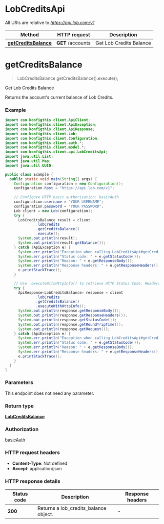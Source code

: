 # LobCreditsApi

All URIs are relative to *https://api.lob.com/v1*

| Method | HTTP request | Description |
|------------- | ------------- | -------------|
| [**getCreditsBalance**](LobCreditsApi.md#getCreditsBalance) | **GET** /accounts | Get Lob Credits Balance |


<a name="getCreditsBalance"></a>
# **getCreditsBalance**
> LobCreditsBalance getCreditsBalance().execute();

Get Lob Credits Balance

Returns the account&#39;s current balance of Lob Credits.

### Example
```java
import com.konfigthis.client.ApiClient;
import com.konfigthis.client.ApiException;
import com.konfigthis.client.ApiResponse;
import com.konfigthis.client.Lob;
import com.konfigthis.client.Configuration;
import com.konfigthis.client.auth.*;
import com.konfigthis.client.model.*;
import com.konfigthis.client.api.LobCreditsApi;
import java.util.List;
import java.util.Map;
import java.util.UUID;

public class Example {
  public static void main(String[] args) {
    Configuration configuration = new Configuration();
    configuration.host = "https://api.lob.com/v1";
    
    // Configure HTTP basic authorization: basicAuth
    configuration.username = "YOUR USERNAME";
    configuration.password = "YOUR PASSWORD";
    Lob client = new Lob(configuration);
    try {
      LobCreditsBalance result = client
              .lobCredits
              .getCreditsBalance()
              .execute();
      System.out.println(result);
      System.out.println(result.getBalance());
    } catch (ApiException e) {
      System.err.println("Exception when calling LobCreditsApi#getCreditsBalance");
      System.err.println("Status code: " + e.getStatusCode());
      System.err.println("Reason: " + e.getResponseBody());
      System.err.println("Response headers: " + e.getResponseHeaders());
      e.printStackTrace();
    }

    // Use .executeWithHttpInfo() to retrieve HTTP Status Code, Headers and Request
    try {
      ApiResponse<LobCreditsBalance> response = client
              .lobCredits
              .getCreditsBalance()
              .executeWithHttpInfo();
      System.out.println(response.getResponseBody());
      System.out.println(response.getResponseHeaders());
      System.out.println(response.getStatusCode());
      System.out.println(response.getRoundTripTime());
      System.out.println(response.getRequest());
    } catch (ApiException e) {
      System.err.println("Exception when calling LobCreditsApi#getCreditsBalance");
      System.err.println("Status code: " + e.getStatusCode());
      System.err.println("Reason: " + e.getResponseBody());
      System.err.println("Response headers: " + e.getResponseHeaders());
      e.printStackTrace();
    }
  }
}

```

### Parameters
This endpoint does not need any parameter.

### Return type

[**LobCreditsBalance**](LobCreditsBalance.md)

### Authorization

[basicAuth](../README.md#basicAuth)

### HTTP request headers

 - **Content-Type**: Not defined
 - **Accept**: application/json

### HTTP response details
| Status code | Description | Response headers |
|-------------|-------------|------------------|
| **200** | Returns a lob_credits_balance object. |  -  |

